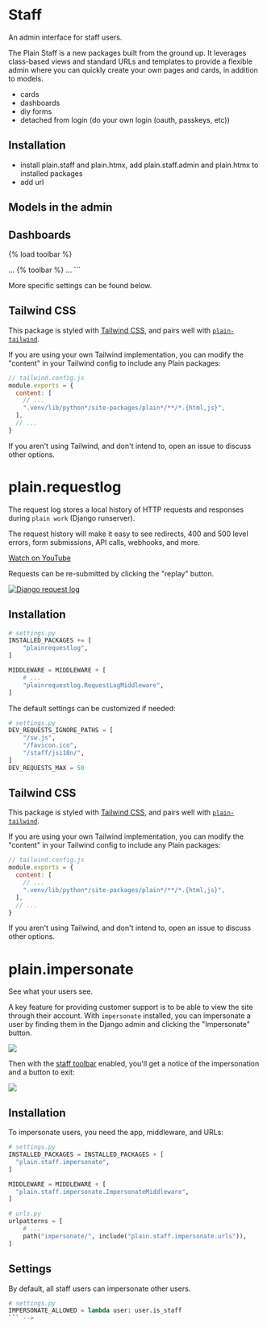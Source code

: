 # Staff

An admin interface for staff users.

The Plain Staff is a new packages built from the ground up.
It leverages class-based views and standard URLs and templates to provide a flexible admin where
you can quickly create your own pages and cards,
in addition to models.

- cards
- dashboards
- diy forms
- detached from login (do your own login (oauth, passkeys, etc))

## Installation

- install plain.staff and plain.htmx, add plain.staff.admin and plain.htmx to installed packages
- add url

## Models in the admin

## Dashboards

<!-- # plain.querystats

On-page database query stats in development and production.

On each page, the query stats will display how many database queries were performed and how long they took.

[Watch on YouTube](https://www.youtube.com/watch?v=NX8VXxVJm08)

Clicking the stats in the toolbar will show the full SQL query log with tracebacks and timings.
This is even designed to work in production,
making it much easier to discover and debug performance issues on production data!

![Django query stats](https://user-images.githubusercontent.com/649496/213781593-54197bb6-36a8-4c9d-8294-5b43bd86a4c9.png)

It will also point out duplicate queries,
which can typically be removed by using `select_related`,
`prefetch_related`, or otherwise refactoring your code.

## Installation

```python
# settings.py
INSTALLED_PACKAGES = [
    # ...
    "plain.staff.querystats",
]

MIDDLEWARE = [
    "plain.sessions.middleware.SessionMiddleware",
    "plain.middleware.common.CommonMiddleware",
    "plain.csrf.middleware.CsrfViewMiddleware",
    "plain.auth.middleware.AuthenticationMiddleware",

    "plain.staff.querystats.QueryStatsMiddleware",
    # Put additional middleware below querystats
    # ...
]
```

We strongly recommend using the plain-toolbar along with this,
but if you aren't,
you can add the querystats to your frontend templates with this include:

```html
{% include "querystats/button.html" %}
```

*Note that you will likely want to surround this with an if `DEBUG` or `is_staff` check.*

To view querystats you need to send a POST request to `?querystats=store` (i.e. via a `<form>`),
and the template include is the easiest way to do that.

## Tailwind CSS

This package is styled with [Tailwind CSS](https://tailwindcss.com/),
and pairs well with [`plain-tailwind`](https://github.com/plainpackages/plain-tailwind).

If you are using your own Tailwind implementation,
you can modify the "content" in your Tailwind config to include any Plain packages:

```js
// tailwind.config.js
module.exports = {
  content: [
    // ...
    ".venv/lib/python*/site-packages/plain*/**/*.{html,js}",
  ],
  // ...
}
```

If you aren't using Tailwind, and don't intend to, open an issue to discuss other options.


# plain.toolbar

The staff toolbar is enabled for every user who `is_staff`.

![Plain staff toolbar](https://user-images.githubusercontent.com/649496/213781915-a2094f54-99b8-4a05-a36e-dee107405229.png)

## Installation

Add `plaintoolbar` to your `INSTALLED_PACKAGES`,
and the `{% toolbar %}` to your base template:

```python
# settings.py
INSTALLED_PACKAGES += [
    "plaintoolbar",
]
```

```html
<!-- base.template.html -->
{% load toolbar %}
<!doctype html>
<html lang="en">
  <head>
    ...
  </head>
  <body>
    {% toolbar %}
    ...
  </body>
```

More specific settings can be found below.

## Tailwind CSS

This package is styled with [Tailwind CSS](https://tailwindcss.com/),
and pairs well with [`plain-tailwind`](https://github.com/plainpackages/plain-tailwind).

If you are using your own Tailwind implementation,
you can modify the "content" in your Tailwind config to include any Plain packages:

```js
// tailwind.config.js
module.exports = {
  content: [
    // ...
    ".venv/lib/python*/site-packages/plain*/**/*.{html,js}",
  ],
  // ...
}
```

If you aren't using Tailwind, and don't intend to, open an issue to discuss other options.


# plain.requestlog

The request log stores a local history of HTTP requests and responses during `plain work` (Django runserver).

The request history will make it easy to see redirects,
400 and 500 level errors,
form submissions,
API calls,
webhooks,
and more.

[Watch on YouTube](https://www.youtube.com/watch?v=AwI7Pt5oZnM)

Requests can be re-submitted by clicking the "replay" button.

[![Django request log](https://user-images.githubusercontent.com/649496/213781414-417ad043-de67-4836-9ef1-2b91404336c3.png)](https://user-images.githubusercontent.com/649496/213781414-417ad043-de67-4836-9ef1-2b91404336c3.png)

## Installation

```python
# settings.py
INSTALLED_PACKAGES += [
    "plainrequestlog",
]

MIDDLEWARE = MIDDLEWARE + [
    # ...
    "plainrequestlog.RequestLogMiddleware",
]
```

The default settings can be customized if needed:

```python
# settings.py
DEV_REQUESTS_IGNORE_PATHS = [
    "/sw.js",
    "/favicon.ico",
    "/staff/jsi18n/",
]
DEV_REQUESTS_MAX = 50
```

## Tailwind CSS

This package is styled with [Tailwind CSS](https://tailwindcss.com/),
and pairs well with [`plain-tailwind`](https://github.com/plainpackages/plain-tailwind).

If you are using your own Tailwind implementation,
you can modify the "content" in your Tailwind config to include any Plain packages:

```js
// tailwind.config.js
module.exports = {
  content: [
    // ...
    ".venv/lib/python*/site-packages/plain*/**/*.{html,js}",
  ],
  // ...
}
```

If you aren't using Tailwind, and don't intend to, open an issue to discuss other options.


# plain.impersonate

See what your users see.

A key feature for providing customer support is to be able to view the site through their account.
With `impersonate` installed, you can impersonate a user by finding them in the Django admin and clicking the "Impersonate" button.

![](/docs/img/impersonate-admin.png)

Then with the [staff toolbar](/docs/plain-toolbar/) enabled, you'll get a notice of the impersonation and a button to exit:

![](/docs/img/impersonate-bar.png)

## Installation

To impersonate users, you need the app, middleware, and URLs:

```python
# settings.py
INSTALLED_PACKAGES = INSTALLED_PACKAGES + [
  "plain.staff.impersonate",
]

MIDDLEWARE = MIDDLEWARE + [
  "plain.staff.impersonate.ImpersonateMiddleware",
]
```

```python
# urls.py
urlpatterns = [
    # ...
    path("impersonate/", include("plain.staff.impersonate.urls")),
]
```

## Settings

By default, all staff users can impersonate other users.

```python
# settings.py
IMPERSONATE_ALLOWED = lambda user: user.is_staff
``` -->
